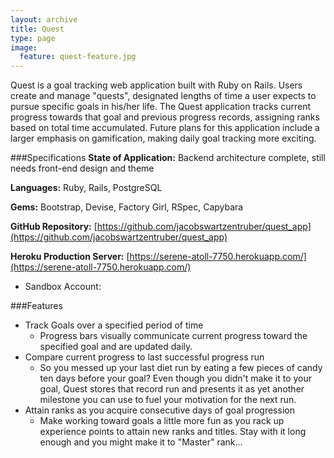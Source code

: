 ```yaml
---
layout: archive
title: Quest
type: page
image:
  feature: quest-feature.jpg
---
```


Quest is a goal tracking web application built with Ruby on Rails.  Users create and manage "quests", designated lengths of time a user expects to pursue specific goals in his/her life.  The Quest application tracks current progress towards that goal and previous progress records, assigning ranks based on total time accumulated. Future plans for this application include a larger emphasis on gamification, making daily goal tracking more exciting.

###Specifications
**State of Application:** Backend architecture complete, still needs front-end design and theme

**Languages:** Ruby, Rails, PostgreSQL

**Gems:** Bootstrap, Devise, Factory Girl, RSpec, Capybara

**GitHub Repository:** [https://github.com/jacobswartzentruber/quest_app](https://github.com/jacobswartzentruber/quest_app)

**Heroku Production Server:** [https://serene-atoll-7750.herokuapp.com/](https://serene-atoll-7750.herokuapp.com/)

* Sandbox Account:

###Features

* Track Goals over a specified period of time
	* Progress bars visually communicate current progress toward the specified goal and are updated daily.
* Compare current progress to last successful progress run
	* So you messed up your last diet run by eating a few pieces of candy ten days before your goal?  Even though you didn't make it to your goal, Quest stores that record run and presents it as yet another milestone you can use to fuel your motivation for the next run.
* Attain ranks as you acquire consecutive days of goal progression
	* Make working toward goals a little more fun as you rack up experience points to attain new ranks and titles.  Stay with it long enough and you might make it to "Master" rank...